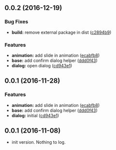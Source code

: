 <a name="0.0.2"></a>
## 0.0.2 (2016-12-19)


### Bug Fixes

* **build:** remove external package in dist ([c2894b9](https://github.com/mahpah/m-dialog-2/commit/c2894b9))


### Features

* **animation:** add slide in animation ([ecabfb8](https://github.com/mahpah/m-dialog-2/commit/ecabfb8))
* **base:** add confirm dialog helper ([ddd0f43](https://github.com/mahpah/m-dialog-2/commit/ddd0f43))
* **dialog:** open dialog ([cd943e1](https://github.com/mahpah/m-dialog-2/commit/cd943e1))



<a name="0.0.1"></a>
## 0.0.1 (2016-11-28)


### Features

* **animation:** add slide in animation ([ecabfb8](https://github.com/mahpah/m-dialog-2/commit/ecabfb8))
* **base:** add confirm dialog helper ([ddd0f43](https://github.com/mahpah/m-dialog-2/commit/ddd0f43))
* **dialog:** initial ([cd943e1](https://github.com/mahpah/m-dialog-2/commit/cd943e1))



<a name="0.0.1"></a>
## 0.0.1 (2016-11-08)
* init version. Nothing to log.


